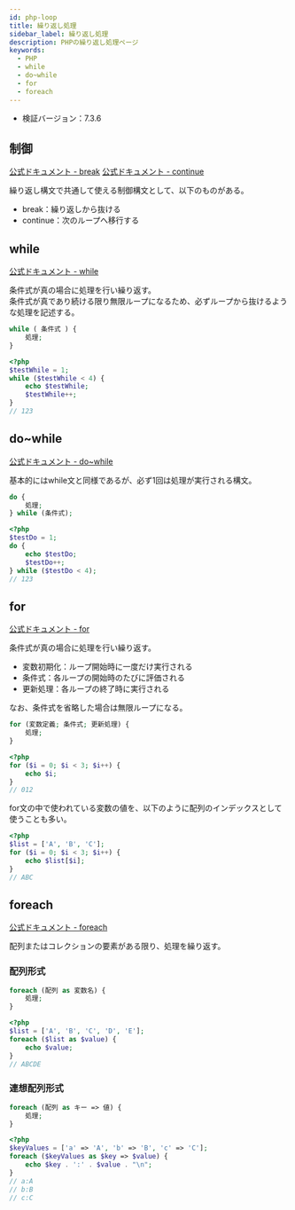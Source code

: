 ```yaml
---
id: php-loop
title: 繰り返し処理
sidebar_label: 繰り返し処理
description: PHPの繰り返し処理ページ
keywords:
  - PHP
  - while
  - do~while
  - for
  - foreach
---
```


- 検証バージョン：7.3.6

## 制御
[公式ドキュメント - break](https://www.php.net/manual/ja/control-structures.break.php)
[公式ドキュメント - continue](https://www.php.net/manual/ja/control-structures.continue.php)

繰り返し構文で共通して使える制御構文として、以下のものがある。
- break：繰り返しから抜ける
- continue：次のループへ移行する

## while
[公式ドキュメント - while](https://www.php.net/manual/ja/control-structures.while.php)

条件式が真の場合に処理を行い繰り返す。  
条件式が真であり続ける限り無限ループになるため、必ずループから抜けるような処理を記述する。

```php
while ( 条件式 ) {
    処理;
}
```
```php
<?php
$testWhile = 1;
while ($testWhile < 4) {
    echo $testWhile;
    $testWhile++;
}
// 123
```

## do~while
[公式ドキュメント - do~while](https://www.php.net/manual/ja/control-structures.do.while.php)

基本的にはwhile文と同様であるが、必ず1回は処理が実行される構文。

```php
do {
    処理;
} while (条件式);
```
```php
<?php
$testDo = 1;
do {
    echo $testDo;
    $testDo++;
} while ($testDo < 4);
// 123
```

## for
[公式ドキュメント - for](https://www.php.net/manual/ja/control-structures.for.php)

条件式が真の場合に処理を行い繰り返す。
- 変数初期化：ループ開始時に一度だけ実行される
- 条件式：各ループの開始時のたびに評価される
- 更新処理：各ループの終了時に実行される

なお、条件式を省略した場合は無限ループになる。

```php
for (変数定義; 条件式; 更新処理) {
    処理;
}
```
```php
<?php
for ($i = 0; $i < 3; $i++) {
    echo $i;
}
// 012
```

for文の中で使われている変数の値を、以下のように配列のインデックスとして使うことも多い。

```php
<?php
$list = ['A', 'B', 'C'];
for ($i = 0; $i < 3; $i++) {
    echo $list[$i];
}
// ABC
```

## foreach
[公式ドキュメント - foreach](https://www.php.net/manual/ja/control-structures.foreach.php)

配列またはコレクションの要素がある限り、処理を繰り返す。

### 配列形式
```php
foreach (配列 as 変数名) {
    処理;
}
```
```php
<?php
$list = ['A', 'B', 'C', 'D', 'E'];
foreach ($list as $value) {
    echo $value;
}
// ABCDE
```

### 連想配列形式
```php
foreach (配列 as キー => 値) {
    処理;
}
```
```php
<?php
$keyValues = ['a' => 'A', 'b' => 'B', 'c' => 'C'];
foreach ($keyValues as $key => $value) {
    echo $key . ':' . $value . "\n";
}
// a:A
// b:B
// c:C
```

